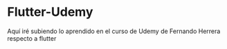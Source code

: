 # Flutter-Udemy
Aquí iré subiendo lo aprendido en el curso de Udemy de Fernando Herrera respecto a flutter
